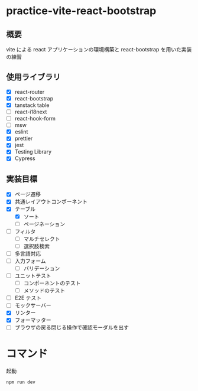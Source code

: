 # practice-vite-react-bootstrap

## 概要

vite による react アプリケーションの環境構築と
react-bootstrap を用いた実装の練習

## 使用ライブラリ

- [x] react-router
- [x] react-bootstrap
- [x] tanstack table
- [ ] react-i18next
- [ ] react-hook-form
- [ ] msw
- [x] eslint
- [x] prettier
- [x] jest
- [x] Testing Library
- [x] Cypress

## 実装目標

- [x] ページ遷移
- [x] 共通レイアウトコンポーネント
- [x] テーブル
  - [x] ソート
  - [ ] ページネーション
- [ ] フィルタ
  - [ ] マルチセレクト
  - [ ] 選択肢検索
- [ ] 多言語対応
- [ ] 入力フォーム
  - [ ] バリデーション
- [ ] ユニットテスト
  - [ ] コンポーネントのテスト
  - [ ] メソッドのテスト
- [ ] E2E テスト
- [ ] モックサーバー
- [x] リンター
- [x] フォーマッター
- [ ] ブラウザの戻る閉じる操作で確認モーダルを出す

# コマンド

起動

```
npm run dev
```
